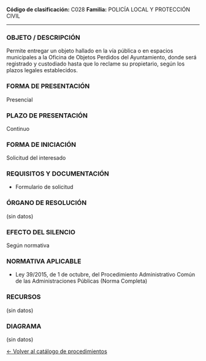 
**Código de clasificación:** C028
**Familia:** POLICÍA LOCAL Y PROTECCIÓN CIVIL

---

### OBJETO / DESCRIPCIÓN

Permite entregar un objeto hallado en la vía pública o en espacios municipales a la Oficina de Objetos Perdidos del Ayuntamiento, donde será registrado y custodiado hasta que lo reclame su propietario, según los plazos legales establecidos.

### FORMA DE PRESENTACIÓN

Presencial

### PLAZO DE PRESENTACIÓN

Continuo

### FORMA DE INICIACIÓN

Solicitud del interesado

### REQUISITOS Y DOCUMENTACIÓN

- Formulario de solicitud

### ÓRGANO DE RESOLUCIÓN

(sin datos)

### EFECTO DEL SILENCIO

Según normativa

### NORMATIVA APLICABLE

- Ley 39/2015, de 1 de octubre, del Procedimiento Administrativo Común de las Administraciones Públicas (Norma Completa)

### RECURSOS

(sin datos)

### DIAGRAMA

(sin datos)


[← Volver al catálogo de procedimientos](../buscador.md)